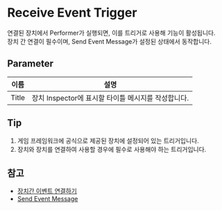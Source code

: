 # Receive Event Trigger

연결된 장치에서 Performer가 실행되면, 이를 트리거로 사용해 기능이 활성됩니다.  
장치 간 연결이 필수이며, Send Event Message가 설정된 상태에서 동작합니다.


## Parameter

| **이름** | **설명**                            |
|--------|-----------------------------------|
| Title  | 장치 Inspector에 표시할 타이틀 메시지를 작성합니다. |


## Tip
1. 게임 프레임워크에 공식으로 제공된 장치에 설정되어 있는 트리거입니다.
2. 장치와 장치를 연결하여 사용할 경우에 필수로 사용해야 하는 트리거입니다.


## 참고

- [장치간 이벤트 연결하기](Connect-Event-Between-Devices.md)
- [Send Event Message](Send-Event-Message.md)